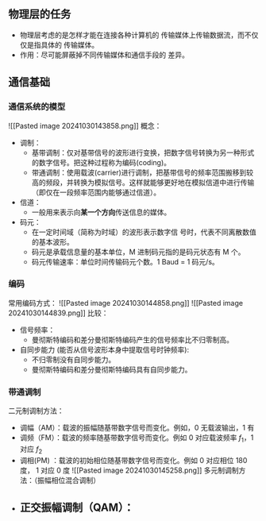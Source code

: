 ## 物理层的任务
- 物理层考虑的是怎样才能在连接各种计算机的 传输媒体上传输数据流，而不仅仅是指具体的 传输媒体。
- 作用：尽可能屏蔽掉不同传输媒体和通信手段的 差异。

## 通信基础
### 通信系统的模型
![[Pasted image 20241030143858.png]]
概念：
- 调制：
	- 基带调制：仅对基带信号的波形进行变换，把数字信号转换为另一种形式的数字信号。把这种过程称为编码(coding)。
	- 带通调制：使用载波(carrier)进行调制，把基带信号的频率范围搬移到较高的频段，并转换为模拟信号。这样就能够更好地在模拟信道中进行传输（即仅在一段频率范围内能够通过信道）。
- 信道：
	- 一般用来表示向**某一个方向**传送信息的媒体。
- 码元：
	- 在一定时间域（简称为时域）的波形表示数字信 号时，代表不同离散数值的基本波形。
	- 码元是承载信息量的基本单位，M 进制码元指的是码元状态有 M 个。
	- 码元传输速率：单位时间传输码元个数。1 Baud = 1 码元/s。

### 编码
常用编码方式：
![[Pasted image 20241030144858.png]]
![[Pasted image 20241030144839.png]]
比较：
- 信号频率：
	- 曼彻斯特编码和差分曼彻斯特编码产生的信号频率比不归零制高。
- 自同步能力 (能否从信号波形本身中提取信号时钟频率):
	- 不归零制没有自同步能力。
	- 曼彻斯特编码和差分曼彻斯特编码具有自同步能力。

### 带通调制
二元制调制方法：
- 调幅（AM）：载波的振幅随基带数字信号而变化。例如，0 无载波输出，1 有
- 调频（FM）：载波的频率随基带数字信号而变化。例如 0 对应载波频率 $f_1$，1 对应 $f_2$
- 调相(PM) ：载波的初始相位随基带数字信号而变化。例如 0 对应相位 180 度， 1 对应 0 度
![[Pasted image 20241030145258.png]]
多元制调制方法：（振幅相位混合调制）
- 正交振幅调制（QAM）：
	- 